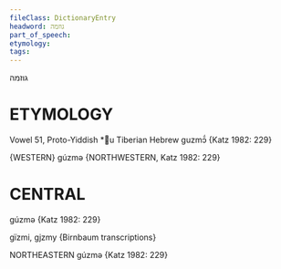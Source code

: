 ```yaml
---
fileClass: DictionaryEntry
headword: גוזמה
part_of_speech: 
etymology: 
tags: 
---
```

גוזמה

ETYMOLOGY
===========
Vowel 51, Proto-Yiddish *u
Tiberian Hebrew guzmɔ̄́
{Katz 1982: 229}

{WESTERN}
gúzmə {NORTHWESTERN, Katz 1982: 229}

CENTRAL
========

gúzmə {Katz 1982: 229}

gïzmi, gjzmy {Birnbaum transcriptions}

NORTHEASTERN
gúzmə {Katz 1982: 229}
